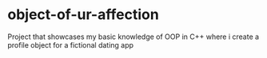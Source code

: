 # object-of-ur-affection

Project that showcases my basic knowledge of OOP in C++ where i create a profile object for a fictional dating app
